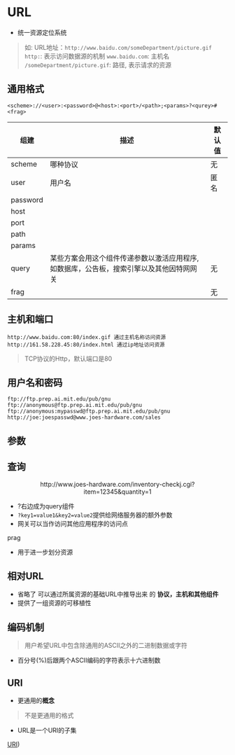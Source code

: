 # URL

- 统一资源定位系统

> 如: URL地址：`http://www.baidu.com/someDepartment/picture.gif`
> `http:`: 表示访问数据源的机制
> `www.baidu.com`: 主机名
> `/someDepartment/picture.gif`: 路径, 表示请求的资源

## 通用格式

`<scheme>://<user>:<password>@<host>:<port>/<path>;<params>?<qurey>#<frag>`

|组建|描述|默认值|
|--|--|--|
|scheme|哪种协议|无|
|user|用户名|匿名|
|password|||
|host|||
|port|||
|path|||
|params|||
|query|某些方案会用这个组件传递参数以激活应用程序, 如数据库，公告板，搜索引擎以及其他因特网网关|无|
|frag||无|

## 主机和端口

```
http://www.baidu.com:80/index.gif 通过主机名称访问资源
http://161.58.228.45:80/index.html 通过ip地址访问资源
```

> TCP协议的Http，默认端口是80

## 用户名和密码

```
ftp://ftp.prep.ai.mit.edu/pub/gnu
ftp://anonymous@ftp.prep.ai.mit.edu/pub/gnu
ftp://anonymous:mypasswd@ftp.prep.ai.mit.edu/pub/gnu
http://joe:joespasswd@www.joes-hardware.com/sales
```

## 参数

## 查询

<center>
http://www.joes-hardware.com/inventory-checkj.cgi?item=12345&quantity=1
</center>

- ?右边成为query组件
- `?key1=value1&key2=value2`提供给网络服务器的额外参数
- 网关可以当作访问其他应用程序的访问点

prag

- 用于进一步划分资源

## 相对URL

- 省略了 可以通过所属资源的基础URL中推导出来 的 **协议，主机和其他组件**
- 提供了一组资源的可移植性

## 编码机制

> 用户希望URL中包含除通用的ASCII之外的二进制数据或字符

- 百分号(%)后跟两个ASCII编码的字符表示十六进制数

## URI

- 更通用的**概念**

> 不是更通用的格式

- URL是一个URI的子集

[URI](Network_URI.md))

